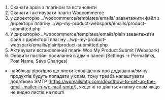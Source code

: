1. Скачати архів з плагіном та встановити
2. Скачати і активувати плагін Woocommerce
4. у директорію ../woocommerce/templates/emails/ завантажити файл з директорії плагіну ../wp-my-product-webspark/emails/product-submitted.php 
5. У директорію ../woocommerce/templates/emails/plain завантажити файл з директорії плагіну ../wp-my-product-webspark/emails/plain/product-submitted.php
6. Активувати встановлений плагін Woo My Product Submit (Webspark)
7. Оновити постійні посилання в адмін панелі (Settings -> Permalinks, Post Name, Save Changes)

* найбільш вірогідно що листи-сповіщення про додавання/зміну продуктів будуть попадати у спам, тому треаба налаштувати додатково SMTP (https://wpmailsmtp.com/docs/how-to-set-up-the-gmail-mailer-in-wp-mail-smtp/), якщо ні то дивіться папку спам якщо не видно листів на пошті
